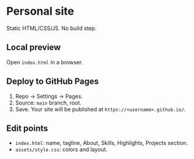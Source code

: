 # Personal site

Static HTML/CSS/JS. No build step.

## Local preview
Open `index.html` in a browser.

## Deploy to GitHub Pages
1. Repo → Settings → Pages.
2. Source: `main` branch, root.
3. Save. Your site will be published at `https://<username>.github.io/`.

## Edit points
- `index.html`: name, tagline, About, Skills, Highlights, Projects section.
- `assets/style.css`: colors and layout.
